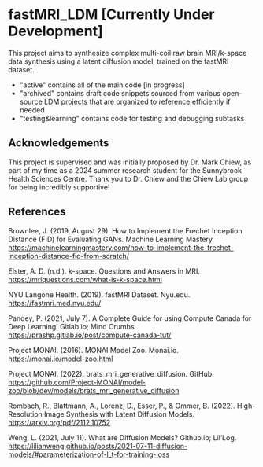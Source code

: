 # fastMRI_LDM [Currently Under Development]

This project aims to synthesize complex multi-coil raw brain MRI/k-space data synthesis using a latent diffusion model, trained on the fastMRI dataset.

- "active" contains all of the main code [in progress]
- "archived" contains draft code snippets sourced from various open-source LDM projects that are organized to reference efficiently if needed
- "testing&learning" contains code for testing and debugging subtasks

## Acknowledgements
This project is supervised and was initially proposed by Dr. Mark Chiew, as part of my time as a 2024 summer research student for the Sunnybrook Health Sciences Centre.
Thank you to Dr. Chiew and the Chiew Lab group for being incredibly supportive!

## References
Brownlee, J. (2019, August 29). How to Implement the Frechet Inception Distance (FID) for Evaluating GANs. Machine Learning Mastery. https://machinelearningmastery.com/how-to-implement-the-frechet-inception-distance-fid-from-scratch/

Elster, A. D. (n.d.). k-space. Questions and Answers ​in MRI. https://mriquestions.com/what-is-k-space.html
 
NYU Langone Health. (2019). fastMRI Dataset. Nyu.edu. https://fastmri.med.nyu.edu/

Pandey, P. (2021, July 7). A Complete Guide for using Compute Canada for Deep Learning! Gitlab.io; Mind Crumbs. https://prashp.gitlab.io/post/compute-canada-tut/
 
Project MONAI. (2016). MONAI Model Zoo. Monai.io. https://monai.io/model-zoo.html

Project MONAI. (2022). brats_mri_generative_diffusion. GitHub. https://github.com/Project-MONAI/model-zoo/blob/dev/models/brats_mri_generative_diffusion

Rombach, R., Blattmann, A., Lorenz, D., Esser, P., & Ommer, B. (2022). High-Resolution Image Synthesis with Latent Diffusion Models. https://arxiv.org/pdf/2112.10752

Weng, L. (2021, July 11). What are Diffusion Models? Github.io; Lil’Log. https://lilianweng.github.io/posts/2021-07-11-diffusion-models/#parameterization-of-l_t-for-training-loss
